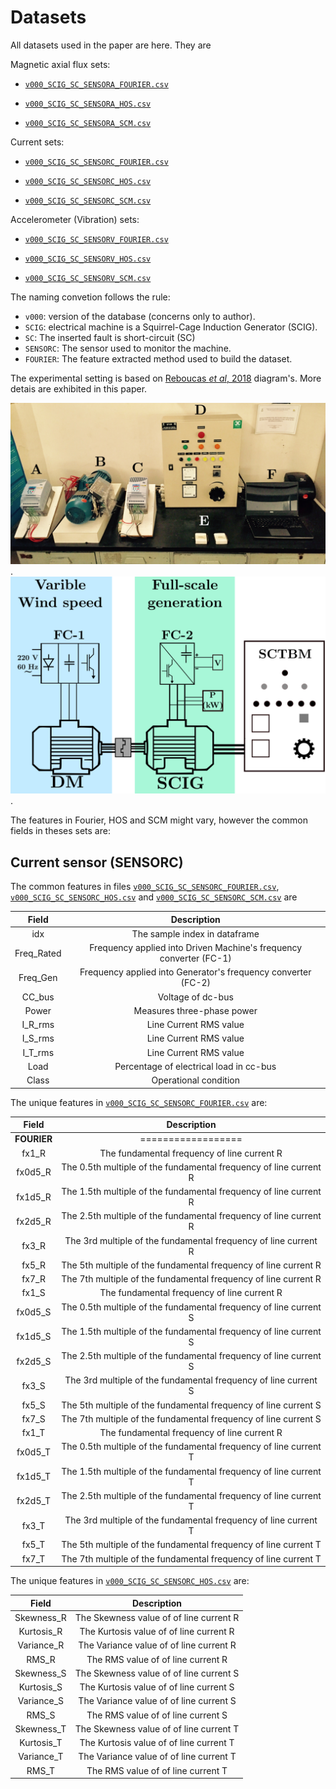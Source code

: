 Datasets
===

All datasets used in the paper are here. They are

Magnetic axial flux sets:

- [`v000_SCIG_SC_SENSORA_FOURIER.csv`](v000_SCIG_SC_SENSORA_FOURIER.csv)

- [`v000_SCIG_SC_SENSORA_HOS.csv`](v000_SCIG_SC_SENSORA_HOS.csv)

- [`v000_SCIG_SC_SENSORA_SCM.csv`](v000_SCIG_SC_SENSORA_SCM.csv)

Current sets:

- [`v000_SCIG_SC_SENSORC_FOURIER.csv`](v000_SCIG_SC_SENSORC_FOURIER.csv)

- [`v000_SCIG_SC_SENSORC_HOS.csv`](v000_SCIG_SC_SENSORC_HOS.csv)

- [`v000_SCIG_SC_SENSORC_SCM.csv`](v000_SCIG_SC_SENSORC_SCM.csv)

Accelerometer (Vibration) sets:

- [`v000_SCIG_SC_SENSORV_FOURIER.csv`](v000_SCIG_SC_SENSORV_FOURIER.csv)

- [`v000_SCIG_SC_SENSORV_HOS.csv`](v000_SCIG_SC_SENSORV_HOS.csv)

- [`v000_SCIG_SC_SENSORV_SCM.csv`](v000_SCIG_SC_SENSORV_SCM.csv)


The naming convetion follows the rule:

- `v000`: version of the database (concerns only to author).
- `SCIG`: electrical machine is a Squirrel-Cage Induction Generator (SCIG).
- `SC`: The inserted fault is short-circuit (SC)
- `SENSORC`: The sensor used to monitor the machine. 
- `FOURIER`: The feature extracted method used to build the dataset.

The experimental setting is based on [Reboucas *et al*, 2018](https://www.sciencedirect.com/science/article/pii/S0045790618307584) diagram's. More detais are exhibited in this paper.

![Bench](figs/bench.png). 
![Diagram](figs/diagram.png). 


The features in Fourier, HOS and SCM might vary, however the common fields in theses sets are:

## Current sensor (SENSORC)

The common features in files [`v000_SCIG_SC_SENSORC_FOURIER.csv`](v000_SCIG_SC_SENSORC_FOURIER.csv), [`v000_SCIG_SC_SENSORC_HOS.csv`](v000_SCIG_SC_SENSORC_HOS.csv) and [`v000_SCIG_SC_SENSORC_SCM.csv`](v000_SCIG_SC_SENSORC_SCM.csv) are


|    Field   | Description |
|:----------:|:-----------:|
| idx        |    The sample index in dataframe         |
| Freq_Rated |  Frequency applied into Driven Machine's frequency converter (FC-1)             |
| Freq_Gen   |  Frequency applied into Generator's frequency converter (FC-2)           |
| CC_bus     |  Voltage of dc-bus           |
| Power      |  Measures three-phase power           |
| I_R_rms    |  Line Current RMS value           |
| I_S_rms    |  Line Current RMS value           |
| I_T_rms    |  Line Current RMS value           |
| Load       |  Percentage of electrical load in cc-bus           |
| Class      |  Operational condition           |


The unique features in [`v000_SCIG_SC_SENSORC_FOURIER.csv`](v000_SCIG_SC_SENSORC_FOURIER.csv) are:


|    Field   | Description |
|:----------:|:-----------:|
| **FOURIER** | ==================|
| fx1_R      | The fundamental frequency of line current R         |
| fx0d5_R    | The 0.5th multiple of the fundamental frequency  of line current R  |
| fx1d5_R    | The 1.5th multiple of the fundamental frequency  of line current R             |
| fx2d5_R    |   The 2.5th multiple of the fundamental frequency of line current R            |
| fx3_R      |  The 3rd multiple of the fundamental frequency of line current R             |
| fx5_R      |   The 5th multiple of the fundamental frequency of line current R            |
| fx7_R      |    The 7th multiple of the fundamental frequency of line current R   |
| fx1_S      | The fundamental frequency of line current R         |
| fx0d5_S    | The 0.5th multiple of the fundamental frequency  of line current S  |
| fx1d5_S    | The 1.5th multiple of the fundamental frequency  of line current S             |
| fx2d5_S    |   The 2.5th multiple of the fundamental frequency of line current S            |
| fx3_S      |  The 3rd multiple of the fundamental frequency of line current S             |
| fx5_S      |   The 5th multiple of the fundamental frequency of line current S            |
| fx7_S      |    The 7th multiple of the fundamental frequency of line current S   |
| fx1_T      | The fundamental frequency of line current R         |
| fx0d5_T    | The 0.5th multiple of the fundamental frequency  of line current T  |
| fx1d5_T    | The 1.5th multiple of the fundamental frequency  of line current T             |
| fx2d5_T    |   The 2.5th multiple of the fundamental frequency of line current T            |
| fx3_T      |  The 3rd multiple of the fundamental frequency of line current T             |
| fx5_T      |   The 5th multiple of the fundamental frequency of line current T            |
| fx7_T      |    The 7th multiple of the fundamental frequency of line current T   |


The unique features in [`v000_SCIG_SC_SENSORC_HOS.csv`](v000_SCIG_SC_SENSORC_HOS.csv) are:


|    Field   | Description |
|:----------:|:-----------:|
| Skewness_R      | The Skewness value of of line current R         |
| Kurtosis_R    |The Kurtosis value of of line current R           |
| Variance_R    | The Variance value of of line current R                      |
| RMS_R    |   The RMS value of of line current R                   |
| Skewness_S      | The Skewness value of of line current S         |
| Kurtosis_S    |The Kurtosis value of of line current S           |
| Variance_S    | The Variance value of of line current S                      |
| RMS_S    |   The RMS value of of line current S                   |
| Skewness_T      | The Skewness value of of line current T         |
| Kurtosis_T    |The Kurtosis value of of line current T           |
| Variance_T    | The Variance value of of line current T                      |
| RMS_T    |   The RMS value of of line current T            |